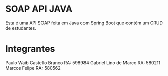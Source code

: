# SOAP API JAVA
Esta é uma API SOAP feita em Java com Spring Boot que contém um CRUD de estudantes.

# Integrantes
Paulo Waib Castello Branco RA: 598984
Gabriel Lino de Marco RA: 580211
Marcos Felipe RA: 580562

